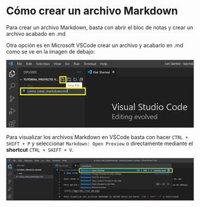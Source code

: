 # Cómo crear un archivo Markdown

Para crear un archivo Markdown, basta con abrir el bloc de notas y crear un archivo acabado en .md

Otra opción es en Microsoft VSCode crear un archivo y acabarlo en .md como se ve en la imagen de debajo:

![md](./img/como_crear_md.png)

Para visualizar los archivos Markdown en VSCode basta con hacer `CTRL + SHIFT + P` y seleccionar `Markdown: Open Preview` o directamente mediante el **shortcut** `CTRL + SHIFT + V`.

![vis_md](./img/visualizar_md.png)